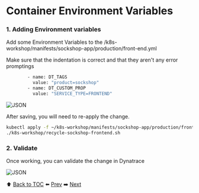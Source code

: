 # Container Environment Variables

### 1. Adding Environment variables

Add some Environment Variables to the /k8s-workshop/manifests/sockshop-app/production/front-end.yml

Make sure that the indentation is correct and that they aren't any error promptings

```bash
        - name: DT_TAGS
          value: "product=sockshop"
        - name: DT_CUSTOM_PROP
          value: "SERVICE_TYPE=FRONTEND"
```

![JSON](https://github.com/Nodnarboen/k8s-workshop/blob/master/assets/Picture13.png)

After saving, you will need to re-apply the change.

```bash
kubectl apply -f ~/k8s-workshop/manifests/sockshop-app/production/front-end.yml
./k8s-workshop/recycle-sockshop-frontend.sh
```

### 2. Validate

Once working, you can validate the change in Dynatrace

![JSON](https://github.com/Nodnarboen/k8s-workshop/blob/master/assets/Picture14.png)

:arrow_up: [Back to TOC](/README.md) :arrow_left: [Prev](../lab4/README.md)   :arrow_right: [Next](../lab6/README.md)  
